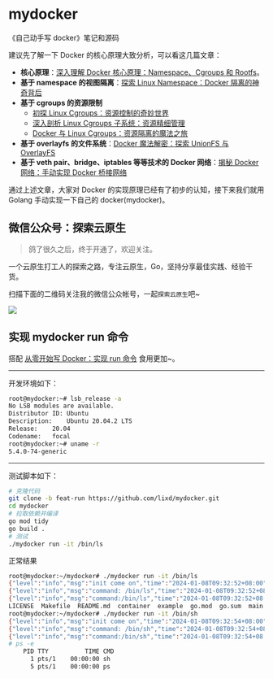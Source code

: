 # mydocker

《自己动手写 docker》笔记和源码


建议先了解一下 Docker 的核心原理大致分析，可以看这几篇文章：
* **核心原理**：[深入理解 Docker 核心原理：Namespace、Cgroups 和 Rootfs](https://mp.weixin.qq.com/s?__biz=Mzk0NzE5OTQyOQ==&mid=2247483699&idx=1&sn=177ce68bfe5b66676374450cca8a270c&chksm=c37bcd99f40c448fdd65a057160f8941c97d2a76f8607948fb7381a3d5089e61df8ff1e32ef7#rd)。
* **基于 namespace 的视图隔离**：[探索 Linux Namespace：Docker 隔离的神奇背后](https://mp.weixin.qq.com/s?__biz=Mzk0NzE5OTQyOQ==&mid=2247483717&idx=1&sn=e30fe959dfc9d7cd0dae0585004ec3e4&chksm=c37bcdeff40c44f94dbb08316f73feaba74f6aec354ba9d5afcb61f7ef821adf891c52e2941b#rd)
* **基于 cgroups 的资源限制**
    * [初探 Linux Cgroups：资源控制的奇妙世界](https://mp.weixin.qq.com/s?__biz=Mzk0NzE5OTQyOQ==&mid=2247483984&idx=1&sn=17e410280d893861656cffabe04aaf51&chksm=c37bcefaf40c47ec2fcebd11e72671a38bd668be686d107237dbe7e44a5cb0e4c001c910433b#rd)
    * [深入剖析 Linux Cgroups 子系统：资源精细管理](https://mp.weixin.qq.com/s?__biz=Mzk0NzE5OTQyOQ==&mid=2247484038&idx=1&sn=3e5c2917f67c4d42c2a5d3f8ca6ec371&chksm=c37bce2cf40c473a4987b805e623dd6c4bc219ab51549752fc80abaa9e1418a4562fd0df0f0b#rd)
    * [Docker 与 Linux Cgroups：资源隔离的魔法之旅](https://mp.weixin.qq.com/s?__biz=Mzk0NzE5OTQyOQ==&mid=2247484043&idx=1&sn=d2668d10623d329be62c5ef1e299c084&chksm=c37bce21f40c473786db38b655ebd28ca9897f7ce2ff073eb9f3a6d179f03c6a7948665b0e2c#rd)
* **基于 overlayfs 的文件系统**：[Docker 魔法解密：探索 UnionFS 与 OverlayFS](https://mp.weixin.qq.com/s?__biz=Mzk0NzE5OTQyOQ==&mid=2247484175&idx=1&sn=4c7c0105cdac469842774b0bb1495e2c&chksm=c37bcfa5f40c46b3a705412f832af86e09823a7bb6083b8c63b3e734a6ec9c8bce3f68d644c4#rd)
* **基于 veth pair、bridge、iptables 等等技术的 Docker 网络**：[揭秘 Docker 网络：手动实现 Docker 桥接网络](https://mp.weixin.qq.com/s?__biz=Mzk0NzE5OTQyOQ==&mid=2247484280&idx=1&sn=c33ce213e561486a1b61b9bbb42ed54d&chksm=c37bcfd2f40c46c45d36a570ea4d7540f7b24ec85dc6547664d5ca7607f3669f92815359a3f6#rd)

通过上述文章，大家对 Docker 的实现原理已经有了初步的认知，接下来我们就用 Golang 手动实现一下自己的 docker(mydocker)。

## 微信公众号：探索云原生

> 鸽了很久之后，终于开通了，欢迎关注。

一个云原生打工人的探索之路，专注云原生，Go，坚持分享最佳实践、经验干货。

扫描下面的二维码关注我的微信公众帐号，一起`探索云原生`吧~

![](https://img.lixueduan.com/about/wechat/qrcode_search.png)


## 实现 mydocker run 命令
搭配 [从零开始写 Docker：实现 run 命令](https://mp.weixin.qq.com/s?__biz=Mzk0NzE5OTQyOQ==&mid=2247484581&idx=1&sn=6474b3a088c9d0e4be6717b668c2b2cc&chksm=c37bc80ff40c4119becc95163201d2646b36eefa6a1010d0b078ab2df258cd56e479bcaedf29#rd) 食用更加~。

---

开发环境如下：
```bash
root@mydocker:~# lsb_release -a
No LSB modules are available.
Distributor ID:	Ubuntu
Description:	Ubuntu 20.04.2 LTS
Release:	20.04
Codename:	focal
root@mydocker:~# uname -r
5.4.0-74-generic
```
---


测试脚本如下：
```bash 
# 克隆代码
git clone -b feat-run https://github.com/lixd/mydocker.git
cd mydocker
# 拉取依赖并编译
go mod tidy
go build .
# 测试
./mydocker run -it /bin/ls
```

正常结果
```bash
root@mydocker:~/mydocker# ./mydocker run -it /bin/ls
{"level":"info","msg":"init come on","time":"2024-01-08T09:32:52+08:00"}
{"level":"info","msg":"command: /bin/ls","time":"2024-01-08T09:32:52+08:00"}
{"level":"info","msg":"command:/bin/ls","time":"2024-01-08T09:32:52+08:00"}
LICENSE  Makefile  README.md  container  example  go.mod  go.sum  main.go  main_command.go  mydocker  run.go
root@mydocker:~/mydocker# ./mydocker run -it /bin/sh
{"level":"info","msg":"init come on","time":"2024-01-08T09:32:54+08:00"}
{"level":"info","msg":"command: /bin/sh","time":"2024-01-08T09:32:54+08:00"}
{"level":"info","msg":"command:/bin/sh","time":"2024-01-08T09:32:54+08:00"}
# ps -e
    PID TTY          TIME CMD
      1 pts/1    00:00:00 sh
      5 pts/1    00:00:00 ps
```
